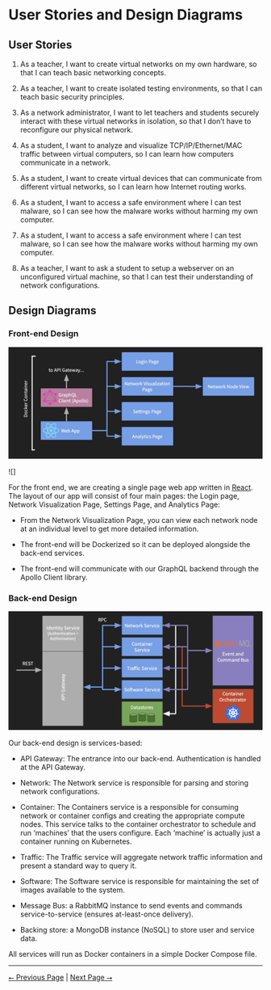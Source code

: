 # User Stories and Design Diagrams

## User Stories

1. As a teacher, I want to create virtual networks on my own hardware, so that I can teach basic networking concepts.

2. As a teacher, I want to create isolated testing environments, so that I can teach basic security principles.

3. As a network administrator, I want to let teachers and students securely interact with these virtual networks in isolation, so that I don’t have to reconfigure our physical network.

4. As a student, I want to analyze and visualize TCP/IP/Ethernet/MAC traffic between virtual computers, so I can learn how computers communicate in a network.

5. As a student, I want to create virtual devices that can communicate from different virtual networks, so I can learn how Internet routing works.

6. As a student, I want to access a safe environment where I can test malware, so I can see how the malware works without harming my own computer.

7. As a student, I want to access a safe environment where I can test malware, so I can see how the malware works without harming my own computer.

8. As a teacher, I want to ask a student to setup a webserver on an unconfigured virtual machine, so that I can test their understanding of network configurations.

## Design Diagrams

### Front-end Design

![Front End Design Diagram](03-design-front-end.jpg)

![]

For the front end, we are creating a single page web app written in [React](https://reactjs.org). The layout of our app will consist of four main pages: the Login page, Network Visualization Page, Settings Page, and Analytics Page:

- From the Network Visualization Page, you can view each network node at an individual level to get more detailed information.

- The front-end will be Dockerized so it can be deployed alongside the back-end services.

- The front-end will communicate with our GraphQL backend through the Apollo Client library.

### Back-end Design

![Back End Design Diagram](03-design-back-end.jpg)

Our back-end design is services-based:

- API Gateway: The entrance into our back-end. Authentication is handled at the API Gateway.

- Network: The Network service is responsible for parsing and storing network configurations.

- Container: The Containers service is a responsible for consuming network or container configs and creating the appropriate compute nodes. This service talks to the container orchestrator to schedule and run ‘machines’ that the users configure. Each ‘machine’ is actually just a container running on Kubernetes.

- Traffic: The Traffic service will aggregate network traffic information and present a standard way to query it.

- Software: The Software service is responsible for maintaining the set of images available to the system.

- Message Bus: a RabbitMQ instance to send events and commands service-to-service (ensures at-least-once delivery).

- Backing store: a MongoDB instance (NoSQL) to store user and service data.

All services will run as Docker containers in a simple Docker Compose file.

---

[⭠ Previous Page](02-project-description.md) | [Next Page ⭢](04-project-tasks-and-timeline.md)
